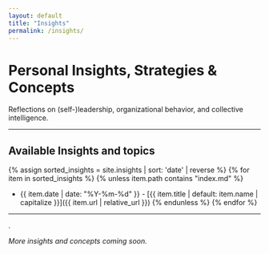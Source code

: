```yaml
---
layout: default
title: "Insights"
permalink: /insights/
---
```


# Personal Insights, Strategies & Concepts

Reflections on (self-)leadership, organizational behavior, and collective intelligence.

---

## Available Insights and topics

{% assign sorted_insights = site.insights | sort: 'date' | reverse %}
{% for item in sorted_insights %}
  {% unless item.path contains "index.md" %}
* {{ item.date | date: "%Y-%m-%d" }} - [{{ item.title | default: item.name | capitalize }}]({{ item.url | relative_url }})
  {% endunless %}
{% endfor %}

---
.

*More insights and concepts coming soon.*
